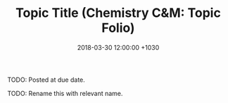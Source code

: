 ﻿---
layout: post
title:  "Topic Title (Chemistry C&M: Topic Folio)"
date:   2018-03-30 12:00:00 +1030
categories: chemCM
---
TODO: Posted at due date.

TODO: Rename this with relevant name. 


